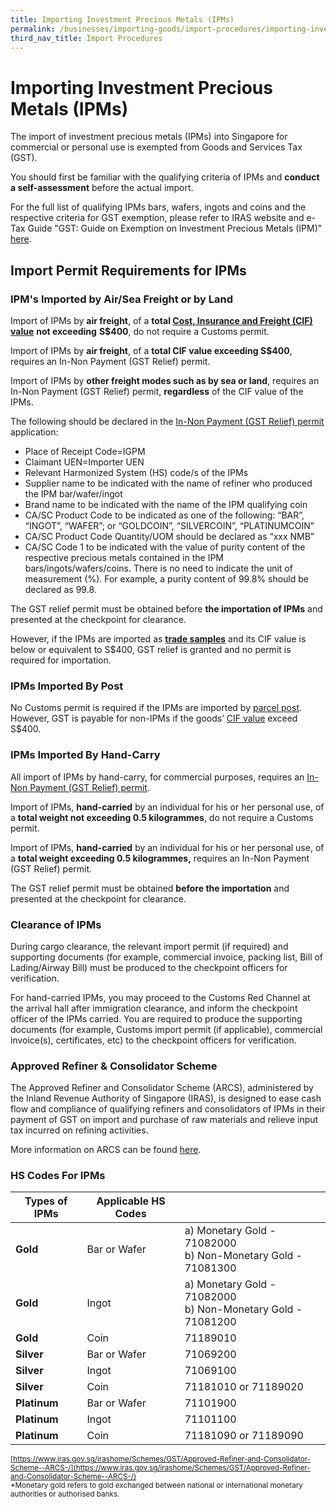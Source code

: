 ```yaml
---
title: Importing Investment Precious Metals (IPMs)
permalink: /businesses/importing-goods/import-procedures/importing-investment-precious-metals-ipms
third_nav_title: Import Procedures 
---
```


# Importing Investment Precious Metals (IPMs)

The import of investment precious metals (IPMs) into Singapore for commercial or personal use is exempted from Goods and Services Tax (GST).

You should first be familiar with the qualifying criteria of IPMs and  **conduct a self-assessment**  before the actual import.

For the full list of qualifying IPMs bars, wafers, ingots and coins and the respective criteria for GST exemption, please refer to IRAS website and e-Tax Guide "GST: Guide on Exemption on Investment Precious Metals (IPM)"  [here](https://www.iras.gov.sg/irashome/GST/GST-registered-businesses/Working-out-your-taxes/When-is-GST-not-charged/Supplies-Exempt-from-GST/).

## Import Permit Requirements for IPMs

### IPM's Imported by Air/Sea Freight or by Land
Import of IPMs by **air freight**, of a **total [Cost, Insurance and Freight (CIF) value](/businesses/valuation-duties-taxes--fees/establishing-customs-value-for-imports/establishing-the-customs-value)** **not exceeding** **S$400**, do not require a Customs permit.

Import of IPMs by **air freight**, of a **total CIF value exceeding S$400**, requires an In-Non Payment (GST Relief) permit.

Import of IPMs by **other freight modes such as by sea or land**, requires an In-Non Payment (GST Relief) permit, **regardless** of the CIF value of the IPMs.

The following should be declared in the [In-Non Payment (GST Relief) permit](/businesses/importing-goods/import-procedures/types-of-import-permits) application:

-   Place of Receipt Code=IGPM
-   Claimant UEN=Importer UEN
-   Relevant Harmonized System (HS) code/s of the IPMs
-   Supplier name to be indicated with the name of refiner who produced the IPM bar/wafer/ingot
-   Brand name to be indicated with the name of the IPM qualifying coin
-   CA/SC Product Code to be indicated as one of the following: “BAR”, “INGOT”, “WAFER”; or “GOLDCOIN”, “SILVERCOIN”, “PLATINUMCOIN”
-   CA/SC Product Code Quantity/UOM should be declared as “xxx NMB”
-   CA/SC Code 1 to be indicated with the value of purity content of the respective precious metals contained in the IPM bars/ingots/wafers/coins. There is no need to indicate the unit of measurement (%). For example, a purity content of 99.8% should be declared as 99.8.

The GST relief permit must be obtained before **the importation of IPMs** and presented at the checkpoint for clearance.

However, if the IPMs are imported as [**trade samples**](/businesses/importing-goods/import-procedures/importing-trade-samples) and its CIF value is below or equivalent to S$400, GST relief is granted and no permit is required for importation.


### IPMs Imported By Post

No Customs permit is required if the IPMs are imported by [parcel post](businesses/importing-goods/import-procedures/importing-by-post-or-courier-service). However, GST is payable for non-IPMs if the goods’ [CIF value](businesses/valuation-duties-taxes--fees/establishing-customs-value-for-imports/establishing-the-customs-value) exceed S$400.


### IPMs Imported By Hand-Carry

All import of IPMs by hand-carry, for commercial purposes, requires an [In-Non Payment (GST Relief) permit](businesses/importing-goods/import-procedures/types-of-import-permits).

Import of IPMs, **hand-carried** by an individual for his or her personal use, of a **total weight not exceeding 0.5 kilogrammes**, do not require a Customs permit.

Import of IPMs, **hand-carried** by an individual for his or her personal use, of a **total weight exceeding 0.5 kilogrammes,** requires an In-Non Payment (GST Relief) permit.

The GST relief permit must be obtained **before the importation** and presented at the checkpoint for clearance.


### Clearance of IPMs

During cargo clearance, the relevant import permit (if required) and supporting documents (for example, commercial invoice, packing list, Bill of Lading/Airway Bill) must be produced to the checkpoint officers for verification.

For hand-carried IPMs, you may proceed to the Customs Red Channel at the arrival hall after immigration clearance, and inform the checkpoint officer of the IPMs carried. You are required to produce the supporting documents (for example, Customs import permit (if applicable), commercial invoice(s), certificates, etc) to the checkpoint officers for verification.


### Approved Refiner & Consolidator Scheme

The Approved Refiner and Consolidator Scheme (ARCS), administered by the Inland Revenue Authority of Singapore (IRAS), is designed to ease cash flow and compliance of qualifying refiners and consolidators of IPMs in their payment of GST on import and purchase of raw materials and relieve input tax incurred on refining activities.

More information on ARCS can be found  [here](https://www.iras.gov.sg/irashome/Schemes/GST/Approved-Refiner-and-Consolidator-Scheme--ARCS-/).



### HS Codes For IPMs

| **Types of IPMs** | **Applicable HS Codes** | |
|--|--|--|
| **Gold** | Bar or Wafer |a) Monetary Gold - 71082000 <br>b) Non-Monetary Gold - 71081300|
| **Gold** | Ingot |a) Monetary Gold - 71082000 <br>b) Non-Monetary Gold - 71081200|
| **Gold** | Coin |71189010|
| **Silver** | Bar or Wafer |71069200|
| **Silver** | Ingot |71069100|
| **Silver** |Coin  |71181010 or 71189020|
| **Platinum** | Bar or Wafer |71101900|
| **Platinum** | Ingot |71101100|
| **Platinum** | Coin |71181090 or 71189090|

<sup>[https://www.iras.gov.sg/irashome/Schemes/GST/Approved-Refiner-and-Consolidator-Scheme--ARCS-/](https://www.iras.gov.sg/irashome/Schemes/GST/Approved-Refiner-and-Consolidator-Scheme--ARCS-/) <br>
*Monetary gold refers to gold exchanged between national or international monetary authorities or authorised banks.


